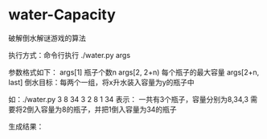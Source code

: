# water-Capacity
破解倒水解谜游戏的算法

执行方式：命令行执行
./water.py args

参数格式如下：
args[1]		瓶子个数n
args[2, 2+n)	每个瓶子的最大容量
args[2+n, last]	倒水目标：每两个一组，将x升水装入容量为y的瓶子中

如：./water.py 3 8 34 3 2 8 1 34
表示：
  一共有3个瓶子，容量分别为8,34,3
  需要将2倒入容量为8的瓶子，并把1倒入容量为34的瓶子

生成结果：
